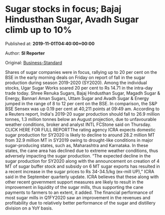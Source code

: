 
# Sugar stocks in focus; Bajaj Hindusthan Sugar, Avadh Sugar climb up to 10%

Published at: **2019-11-01T04:40:00+00:00**

Author: **SI Reporter**

Original: [Business-Standard](https://www.business-standard.com/article/markets/sugar-shares-in-focus-avadh-sugar-uttam-sugar-rally-10-119110100242_1.html)

Shares of sugar companies were in focus, rallying up to 20 per cent on the BSE in the early morning deals on Friday on report of fall in the sugar production during season 2019-2020 (SY2020). Among the individual stocks, Ugar Sugar Works soared 20 per cent to Rs 14.71 in the intra-day trade today. Shree Renuka Sugars, Bajaj Hindusthan Sugar, Magadh Sugar & Energy, Bannari Aman Sugars, Uttam Sugar and Avadh Sugar & Energy jumped in the range of 8 to 12 per cent on the BSE. In comparison, the S&P BSE Sensex was up 0.19 per cent at 40,211 points at 09:49 am. According to a Reuters report, India's 2019-20 sugar production should fall to 26.9 million tonnes, 1.3 million tonnes below an August projection, due to unfavourable weather conditions, broker and analyst INTL FCStone said on Thursday. CLICK HERE FOR FULL REPORTThe rating agency ICRA expects domestic sugar production for SY2020 is likely to decline to around 28.2 million MT from 32.9 million MT in SY2019 owing to drought-like conditions in major sugar-producing states, such as, Maharashtra and Karnataka. In these states, the cane area has declined due to extreme weather conditions, thus adversely impacting the sugar production. “The expected decline in the sugar production for SY2020 along with the announcement on creation of 4 MT of sugar buffer stock and subsidy on 6 MT sugar exports has resulted in a recent increase in the sugar prices to Rs 34-34.5/kg (ex-mill UP),” ICRA said in the September quarterly update. ICRA believes that these along with other recent government support measures are likely to result in the improvement in liquidity of the sugar mills, thus supporting the cane payments to farmers to an extent, it added. The financial performance of most sugar mills in Q1FY2020 saw an improvement in the revenues and profitability due to relatively better performance of the sugar and distillery division on a YoY basis.
